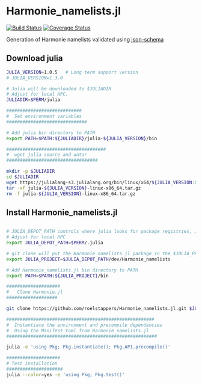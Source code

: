# Harmonie_namelists.jl

[![Build Status](https://travis-ci.com/roelstappers/Harmonie_namelists.jl.svg?branch=master)](https://travis-ci.com/roelstappers/Harmonie_namelists.jl)
[![Coverage Status](https://coveralls.io/repos/github/roelstappers/Harmonie_namelists.jl/badge.svg?branch=master)](https://coveralls.io/github/roelstappers/Harmonie_namelists.jl?branch=master)

Generation of Harmonie namelists validated using [json-schema](https://json-schema.org/)  

## Download julia

```bash
JULIA_VERSION=1.0.5   # Long term support version  
# JULIA_VERSION=1.3.0  

# Julia will be downloaded to $JULIADIR
# Adjust for local HPC. 
JULIADIR=$PERM/julia

############################
#  Set environment variables  
##############################

# Add julia bin directory to PATH
export PATH=$PATH:${JULIADIR}/julia-${JULIA_VERSION}/bin

#####################################
#  wget julia source and untar
##################################

mkdir -p $JULIADIR
cd $JULIADIR
wget https://julialang-s3.julialang.org/bin/linux/x64/${JULIA_VERSION:0:3}/julia-${JULIA_VERSION}-linux-x86_64.tar.gz
tar -xf julia-${JULIA_VERSION}-linux-x86_64.tar.gz
rm -f julia-${JULIA_VERSION}-linux-x86_64.tar.gz
```

## Install Harmonie_namelists.jl

```bash

# JULIA_DEPOT_PATH controls where julia looks for package registries, installed packages etc. 
# Adjust for local HPC
export JULIA_DEPOT_PATH=$PERM/.julia

# git clone will put the Harmonie_namelists.jl package in the $JULIA_PROJECT directory
export JULIA_PROJECT=$JULIA_DEPOT_PATH/dev/Harmonie_namelists

# Add Harmonie_namelists.jl bin directory to PATH
export PATH=$PATH:${JULIA_PROJECT}/bin

####################
#   Clone Harmonie.jl 
###################

git clone https://github.com/roelstappers/Harmonie_namelists.jl.git $JULIA_PROJECT

#######################################################
#  Instantiate the environment and precompile dependencies
#  Using the Manifest.toml from Harmonie_namelists.jl
########################################################

julia -e 'using Pkg; Pkg.instantiate(); Pkg.API.precompile()'

####################
# Test installation
#####################
julia --color=yes -e 'using Pkg; Pkg.test()'
```
